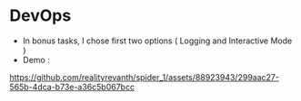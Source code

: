 # DevOps
- In bonus tasks, I chose first two options ( Logging and Interactive Mode )
- Demo :

https://github.com/realityrevanth/spider_1/assets/88923943/299aac27-565b-4dca-b73e-a36c5b067bcc
